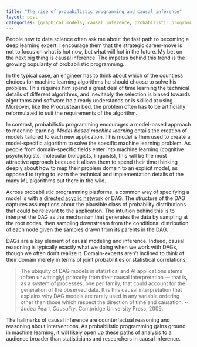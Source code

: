 ```yaml
---
title: "The rise of probabilistic programming and causal inference"
layout: post
categories: [graphical models, causal inference, probabilistic programming]
---
```


People new to data science often ask me about the fast path to becoming a deep learning expert.  I encourage them that the strategic career-move is not to focus on what is hot now, but what will hot in the future.  My bet on the next big thing is causal inference.  The impetus behind this trend is the growing popularity of probabilistic programming.

In the typical case, an engineer has to think about which of the countless choices for machine learning algorithms he should choose to solve his problem.  This requires him spend a great deal of time learning the technical details of different algorithms, and inevitably the selection is biased towards algorithms and software he already understands or is skilled at using.  Moreover, like the Procrustean bed, the problem often has to be artificially reformulated to suit the requirements of the algorithm.

In contrast, probabilistic programming encourages a model-based approach to machine learning.  *Model-based machine learning* entails the creation of models tailored to each new application.   This model is then used to create a model-specific algorithm to solve the specific machine learning problem.  As people from domain-specific fields enter into machine learning (cognitive psychologists, molecular biologists, linguists), this will be the most attractive approach because it allows them to spend their time thinking deeply about how to map their problem domain to an explicit model, as opposed to trying to learn the technical and implementation details of the many ML algorithms out there in the wild.

Across probabilistic programming platforms, a common way of specifying a model is with a [directed acyclic network](https://en.wikipedia.org/wiki/Directed_acyclic_graph) or DAG.  The structure of the DAG captures assumptions about the plausible class of probability distributions that could be relevant to the application.  The intuition behind this is to interpret the DAG as the mechanism that generates the data by sampling at the root nodes, then sampling downstream from the conditional distribution of each node given the samples drawn from its parents in the DAG.

DAGs are a key element of causal modeling and inference.  Indeed, causal reasoning is typically exactly what we doing when we work with DAGs, though we often don’t realize it.  Domain-experts aren’t inclined to think of their domain merely in terms of joint probabilities or statistical correlations;

> The ubiquity of DAG models in statistical and AI applications stems (often unwittingly) primarily from their causal interpretation — that is, as a system of processes, one per family, that could account for the generation of the observed data.  It is this causal interpretation that explains why DAG models are rarely used in any variable ordering other than those which respect the direction of time and causation. ~ Judea Pearl, *Causality*. Cambridge University Press, 2009.

The hallmarks of causal inference are counterfactual reasoning and reasoning about interventions.  As probabilistic programming gains ground in machine learning, it will likely open up these paths of analysis to a audience broader than statisticians and researchers in causal inference.